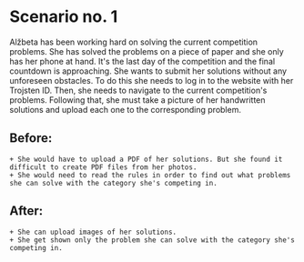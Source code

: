 # Scenario no. 1
Alžbeta has been working hard on solving the current competition problems.
She has solved the problems on a piece of paper and she only has her phone at hand.
It's the last day of the competition and the final countdown is approaching.
She wants to submit her solutions without any unforeseen obstacles.
To do this she needs to log in to the website with her Trojsten ID.
Then, she needs to navigate to the current competition's problems.
Following that, she must take a picture of her handwritten solutions and upload each one to the corresponding problem.

## Before:
	+ She would have to upload a PDF of her solutions. But she found it difficult to create PDF files from her photos.
	+ She would need to read the rules in order to find out what problems she can solve with the category she's competing in.

## After:
	+ She can upload images of her solutions.
	+ She get shown only the problem she can solve with the category she's competing in.
